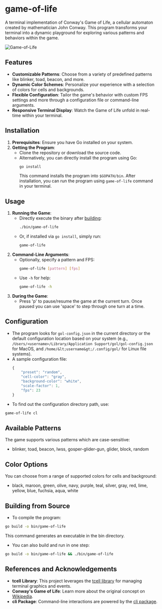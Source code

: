 # game-of-life

A terminal implementation of Conway's Game of Life, a cellular automaton created by mathematician John Conway. This program transforms your terminal into a dynamic playground for exploring various patterns and behaviors within the game.

![Game-of-Life](game-of-life.gif)

## Features
- **Customizable Patterns**: Choose from a variety of predefined patterns like blinker, toad, beacon, and more.
- **Dynamic Color Schemes**: Personalize your experience with a selection of colors for cells and backgrounds.
- **Flexible Configuration**: Tailor the game's behavior with custom FPS settings and more through a configuration file or command-line arguments.
- **Responsive Terminal Display**: Watch the Game of Life unfold in real-time within your terminal.

## Installation
1. **Prerequisites**: Ensure you have Go installed on your system.
2. **Getting the Program**:
   - Clone the repository or download the source code.
   - Alternatively, you can directly install the program using Go:
     ```sh
     go install
     ```
     This command installs the program into `$GOPATH/bin`. After installation, you can run the program using `game-of-life` command in your terminal.

## Usage
1. **Running the Game**:
   - Directly execute the binary after [building](#build-from-source):
     ```sh
     ./bin/game-of-life
     ```
   - Or, if installed via `go install`, simply run:
     ```sh
     game-of-life
     ```
2. **Command-Line Arguments**:
   - Optionally, specify a pattern and FPS:
     ```sh
     game-of-life [pattern] [fps]
     ```
   - Use `-h` for help:
     ```sh
     game-of-life -h
     ```
3. **During the Game**:
   - Press 'p' to pause/resume the game at the current turn. Once paused you can use 'space' to step through one turn at a time.

## Configuration
- The program looks for `gol-config.json` in the current directory or the default configuration location based on your system (e.g., `/Users/<username>/Library/Application Support/gol/gol-config.json` for MacOS, and `/home/&lt;username&gt;/.config/gol/` for Linux file systems).
- A sample configuration file:
  ```js
  {
      "preset": "random",
      "cell-color": "gray",
      "background-color": "white",
      "scale-factor": 1,
      "fps": 23
  }
  ```
- To find out the configuration directory path, use:
```sh
game-of-life cl
```

## Available Patterns
The game supports various patterns which are case-sensitive:
- blinker, toad, beacon, lwss, gosper-glider-gun, glider, block, random

## Color Options
You can choose from a range of supported colors for cells and background:
- black, maroon, green, olive, navy, purple, teal, silver, gray, red, lime, yellow, blue, fuchsia, aqua, white

<a name="build-from-source"></a>
## Building from Source
- To compile the program:
```sh
go build -o bin/game-of-life
```
This command generates an executable in the bin directory.
- You can also build and run in one step:
```sh
go build -o bin/game-of-life && ./bin/game-of-life
```

## References and Acknowledgements

- **tcell Library**: This project leverages the [tcell library](https://github.com/gdamore/tcell) for managing terminal graphics and events.
- **Conway's Game of Life**: Learn more about the original concept on [Wikipedia](https://en.wikipedia.org/wiki/Conway%27s_Game_of_Life).
- **cli Package**: Command-line interactions are powered by the [cli package](https://github.com/urfave/cli).
